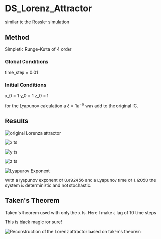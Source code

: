 # DS_Lorenz_Attractor
similar to the Rossler simulation
## Method

Simpletic Runge-Kutta of 4 order

### Global Conditions

time_step = 0.01

### Initial Conditions

x_0 = 1
y_0 = 1
z_0 = 1

for the Lyapunov calculation a $\delta=1e^{-6}$ was add to the original IC.

## Results 

![original Lorenza attractor]()

![x ts]()

![y ts]()

![z ts]()

![Lyapunov Exponent]()

With a lyapunov exponent of 0.892456 and a Lyapunov time of 1.12050 the system is deterministic and not stochastic.

## Taken's Theorem

Taken's theorem used with only the x ts. Here I make a lag of 10 time steps

This is black magic for sure!

![Reconstruction of the Lorenz attractor based on taken's theorem]()

